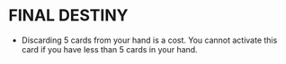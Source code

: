 # FINAL DESTINY

*   Discarding 5 cards from your hand is a cost. You cannot activate this card if you have less than 5 cards in your hand.
